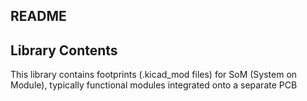 ## README

## Library Contents
This library contains footprints (.kicad_mod files) for SoM (System on Module), typically functional modules integrated onto a separate PCB

